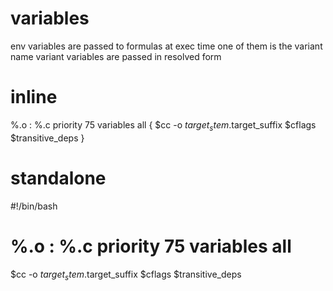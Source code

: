 # variables
env variables are passed to formulas at exec time
one of them is the variant name
variant variables are passed in resolved form


# inline
%.o : %.c priority 75 variables all
{
  $cc -o $target_stem.$target_suffix $cflags $transitive_deps
}

# standalone
#!/bin/bash
# %.o : %.c priority 75 variables all

$cc -o $target_stem.$target_suffix $cflags $transitive_deps
